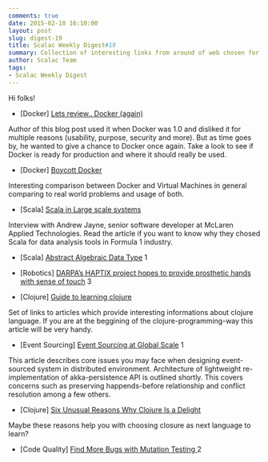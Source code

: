 ```yaml
---
comments: true
date: 2015-02-18 16:10:00
layout: post
slug: digest-19
title: Scalac Weekly Digest#19
summary: Collection of interesting links from around of web chosen for you by Scalac team
author: Scalac Team
tags:
- Scalac Weekly Digest
---
```


Hi folks!

* \[Docker\] [Lets review.. Docker (again)](http://iops.io/blog/docker-hype/)

Author of this blog post used it when Docker was 1.0 and disliked it for multiple reasons (usability, purpose, security and more). But as time goes by, he wanted to give a chance to Docker once again. Take a look to see if Docker is ready for production and where it should really be used.

* \[Docker\] [Boycott Docker](http://www.boycottdocker.org)

Interesting comparison between Docker and Virtual Machines in general comparing to real world problems and usage of both.

* \[Scala\] [Scala in Large scale systems](http://www.infoq.com/articles/Scala-Series-Part-1) 

Interview with Andrew Jayne, senior software developer at McLaren Applied Technologies. Read the article if you want to know why they chosed Scala for data analysis tools in Formula 1 industry.

* \[Scala\] [Abstract Algebraic Data Type](http://bertails.org/2015/02/15/abstract-algebraic-data-type) 1

* \[Robotics\] [DARPA’s HAPTIX project hopes to provide prosthetic hands with sense of touch](http://robohub.org/darpas-haptix-project-hopes-to-provide-prosthetic-hands-with-sense-of-touch/) 3

* \[Clojure\] [Guide to learning clojure](http://www.lispcast.com/ultimate-guide-to-learning-clojure-for-free) 

Set of links to articles which provide interesting informations about clojure language. If you are at the beggining of the clojure-programming-way this article will be very handy.

* \[Event Sourcing\] [Event Sourcing at Global Scale](http://krasserm.github.io/2015/01/13/event-sourcing-at-global-scale/) 1

This article describes core issues you may face when designing event-sourced system in distributed environment. Architecture of lightweight re-implementation of akka-persistence API is outlined shortly. This covers concerns such as preserving happends-before relationship and conflict resolution among a few others.

* \[Clojure\] [Six Unusual Reasons Why Clojure Is a Delight](http://deliberate-software.com/unusual-reasons-why-clojure-is-a-delight/)

Maybe these reasons help you with choosing closure as next language to learn?

* \[Code Quality\] [Find More Bugs with Mutation Testing ](https://gofore.com/ohjelmistokehitys/find-bugs-mutation-testing/) 2
